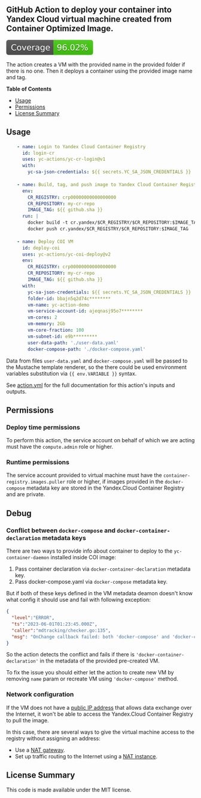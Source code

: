 ## GitHub Action to deploy your container into Yandex Cloud virtual machine created from Container Optimized Image.

[![Coverage](./badges/coverage.svg)](./badges/coverage.svg)

The action creates a VM with the provided name in the provided folder if there is no one. Then it deploys a container
using the provided image name and tag.

**Table of Contents**

<!-- toc -->

- [Usage](#usage)
- [Permissions](#permissions)
- [License Summary](#license-summary)

<!-- tocstop -->

## Usage

```yaml
    - name: Login to Yandex Cloud Container Registry
      id: login-cr
      uses: yc-actions/yc-cr-login@v1
      with:
        yc-sa-json-credentials: ${{ secrets.YC_SA_JSON_CREDENTIALS }}

    - name: Build, tag, and push image to Yandex Cloud Container Registry
      env:
        CR_REGISTRY: crp00000000000000000
        CR_REPOSITORY: my-cr-repo
        IMAGE_TAG: ${{ github.sha }}
      run: |
        docker build -t cr.yandex/$CR_REGISTRY/$CR_REPOSITORY:$IMAGE_TAG .
        docker push cr.yandex/$CR_REGISTRY/$CR_REPOSITORY:$IMAGE_TAG

    - name: Deploy COI VM
      id: deploy-coi
      uses: yc-actions/yc-coi-deploy@v2
      env:
        CR_REGISTRY: crp00000000000000000
        CR_REPOSITORY: my-cr-repo
        IMAGE_TAG: ${{ github.sha }}
      with:
        yc-sa-json-credentials: ${{ secrets.YC_SA_JSON_CREDENTIALS }}
        folder-id: bbajn5q2d74c********
        vm-name: yc-action-demo
        vm-service-account-id: ajeqnasj95o7********
        vm-cores: 2
        vm-memory: 2Gb
        vm-core-fraction: 100
        vm-subnet-id: e9b*********
        user-data-path: './user-data.yaml'
        docker-compose-path: './docker-compose.yaml'
```

Data from files `user-data.yaml` and `docker-compose.yaml` will be passed to the Mustache template renderer, so the there
could be used environment variables substitution via `{{ env.VARIABLE }}` syntax.  

See [action.yml](action.yml) for the full documentation for this action's inputs and outputs.

## Permissions

### Deploy time permissions
To perform this action, the service account on behalf of which we are acting must have
the `compute.admin` role or higher.

### Runtime permissions

The service account provided to virtual machine must have the `container-registry.images.puller` role or higher, if images
provided in the `docker-compose` metadata key are stored in the Yandex.Cloud Container Registry and are private.


## Debug

### Conflict between `docker-compose` and `docker-container-declaration` metadata keys
There are two ways to provide info about container to deploy to the `yc-container-daemon` installed inside COI image:
1. Pass container declaration via `docker-container-declaration` metadata key.
2. Pass docker-compose.yaml via `docker-compose` metadata key.

But if both of these keys defined in the VM metadata deamon doesn't know what config it should use and fail with following exception:
```json
{
  "level":"ERROR",
  "ts":"2023-06-01T01:23:45.000Z",
  "caller":"mdtracking/checker.go:135",
  "msg": "OnChange callback failed: both 'docker-compose' and 'docker-container-declaration' are found in metadata, only one should be specified"
}
```
So the action detects the conflict and fails if there is `'docker-container-declaration'` in the metadata of the provided pre-created VM.

To fix the issue you should either let the action to create new VM by removing `name` param or recreate VM using
`'docker-compose'` method.

### Network configuration

If the VM does not have a [public IP address](https://yandex.cloud/en/docs/compute/operations/vm-control/vm-attach-public-ip)
that allows data exchange over the Internet, it won't be able to access the Yandex.Cloud Container Registry to pull the image.

In this case, there are several ways to give the virtual machine access to the registry without assigning an address:
- Use a [NAT gateway](https://yandex.cloud/en/docs/vpc/concepts/gateways).
- Set up traffic routing to the Internet using a [NAT instance](https://yandex.cloud/en/docs/vpc/tutorials/nat-instance/).

## License Summary

This code is made available under the MIT license.
